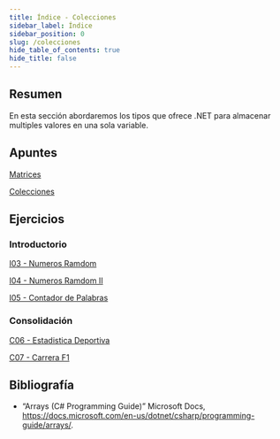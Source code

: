 ```yaml
---
title: Índice - Colecciones
sidebar_label: Índice
sidebar_position: 0
slug: /colecciones
hide_table_of_contents: true
hide_title: false
---
```


## Resumen
En esta sección abordaremos los tipos que ofrece .NET para almacenar multiples valores en una sola variable.
    
## Apuntes

[Matrices](./Apuntes/00-matrices.md)

[Colecciones](./Apuntes/01-colecciones.md)

## Ejercicios

### Introductorio

[I03 - Numeros Ramdom](./Ejercicios/I03-array-de-numeros.md)

[I04 - Numeros Ramdom II](./Ejercicios/I04-colecciones-de-numeros.md)

[I05 - Contador de Palabras](./Ejercicios/I05-contador-palabras.md)

### Consolidación

[C06 - Estadistica Deportiva](./Ejercicios/C06-estadistica-deportiva.md)

[C07 - Carrera F1](./Ejercicios/C07-carrera-F1.md)

## Bibliografía
* “Arrays (C# Programming Guide)” Microsoft Docs, https://docs.microsoft.com/en-us/dotnet/csharp/programming-guide/arrays/.

